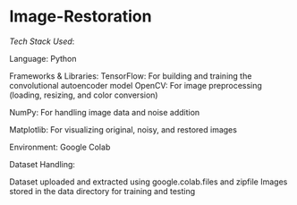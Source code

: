 # Image-Restoration

*Tech Stack Used*:

Language: Python

Frameworks & Libraries:
TensorFlow: For building and training the convolutional autoencoder model
OpenCV: For image preprocessing (loading, resizing, and color conversion)

NumPy: For handling image data and noise addition

Matplotlib: For visualizing original, noisy, and restored images

Environment: Google Colab

Dataset Handling:

Dataset uploaded and extracted using google.colab.files and zipfile
Images stored in the data directory for training and testing
